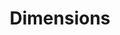 ---
layout: default
bigquery: https://console.cloud.google.com/bigquery?p=covid-19-dimensions-ai&page=table&d=data&t=publications
contributors: Digital Science, https://www.digital-science.com/
cost: Free for personal, non-commercial use.
description: Dimensions contains more than 100 million publications, ranging from
  articles published in scholarly journals, books and book chapters, to preprints
  and conference proceedings. All publications are contextualized with linked data
  sets, funding, publications, patents, clinical trials, and policy documents. You
  can also view associated categories, funders, institutions, and researcher profiles.
documentation: https://docs.dimensions.ai/bigquery/index.html
last_edit: 04/12/2022, 20:46:18
location: https://www.dimensions.ai/products/free/
maintained_by: Digital Science, https://www.digital-science.com/
schema_fields:
- original_title
- funding_chf
- date_normal
- category_for
- book_title
- title
- assignee_orgs
- embargo_date
- mesh_headings
- labels
- arxiv_id
- relationships
- assignee_countries
- grant_number
- name
- resulting_publication_doi
- links
- associated_publication_id
- interventions
- supporting_grant_ids
- category_uoa
- id
- repository_url
- year
- priority_date
- clinical_trial_ids
- category_icrp_ct
- pmid
- status
- publication_year
- acknowledgements
- date_online
- associated_grant_ids
- phase
- conditions
- funding_eur
- category_hra
- journal
- original_assignee_orgs
- authors
- family_members_ids
- funding_cad
- funding_usd
- category_hrcs_rac
- foa_number
- research_orgs
- research_org_city_names
- start_year
- open_access_categories
- research_org_country_names
- funding_nzd
- conference
- ipcr
- category_hrcs_hc
- organisation_details
- end_year
- end_date
- aliases
- repository_id
- date_modified
- category_bra
- isbn
- date_inserted
- funding_cny
- kind
- original_assignee_countries
- book_series_title
- funder_org_cities
- cited_by_ids
- publication_date
- license
- types
- research_org_cities
- family_count
- doi
- date
- type
- funding_currency
- open_access_categories_v2
- email_address
- associated_publication_doi
- expiration_date
- funder_org_acronyms
- subtitles
- current_assignee
- filing_date
- citations_count
- mesh_terms
- current_assignee_countries
- associated_publication_pmid
- established
- funding_jpy
- registry
- resulting_publication_ids
- volume
- editors
- research_org_state_codes
- family_id
- current_assignee_orgs
- funder_orgs
- altmetrics
- funding_amount
- active_years
- researcher_ids
- wikipedia_url
- funder_countries
- abstract
- address
- metrics
- inventor_names
- cpc
- granted_date
- pmcid
- gender
- categories
- legal_status
- category_icrp_cso
- associated_publication_arxiv_id
- priority_year
- filing_status
- parent_id
- funder_org_state_codes
- publisher
- funding_aud
- funder_org_countries
- citations
- funding_details
- source_id
- application_number
- research_org_state_names
- jurisdiction
- start_date
- citation_string
- original_assignee
- legal_events
- category_rcdc
- concepts
- reference_ids
- proceedings_title
- funding_gbp
- expiration_year
- filing_year
- date_print
- category_sdg
- date_imported_gbq
- acronyms
- linkout
- investigators
- research_org_countries
- journal_lists
- language
- original_abstract
- external_ids
- patent_ids
- eisbn
- acronym
- created_date
- description
- repository_name
- granted_year
- funder_org
- brief_title
- issue
- publication_ids
- pages
shortname: dimensions
tags:
- scholarly literature
- patents
- funding
- clinical trials
- academic profiles
terms_of_use: 'Use of both the Dimensions COVID-19 dataset and full Dimensions dataset
  are subject to the Dimensions Terms of use: https://www.dimensions.ai/policies-terms-legal '
title: Dimensions
uuid: dcff88bd-fe6b-4fdb-8159-809bf9d7bc1c
---
